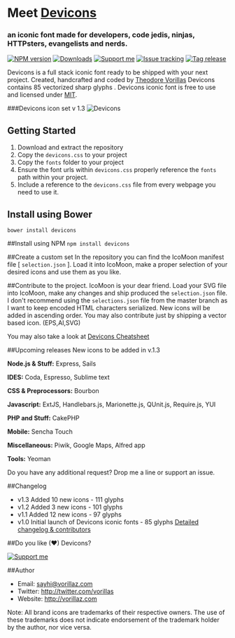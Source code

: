# Meet  [Devicons](http://vorillaz.github.io/devicons/)
### an iconic font made for developers, code jedis, ninjas, HTTPsters, evangelists and nerds.

[![NPM version][npm-image]][npm-url] 
[![Downloads][downloads-image]][npm-url] 
[![Support me][gittip-image]][gittip-url] 
[![Issue tracking][issues-image]][issues-url]
[![Tag release][tag-release]][tags-url]

Devicons is a full stack iconic font ready to be shipped with your next project. Created, handcrafted and coded by [Theodore Vorillas](http://twitter.com/vorillas) Devicons contains 85 vectorized sharp glyphs .
Devicons iconic font is free to use and licensed under [MIT](http://opensource.org/licenses/MIT).  


###Devicons icon set v 1.3
![Devicons](http://i.imgur.com/nTQC2my.png)


## Getting Started

 1. Download and extract the repository
 2. Copy the `devicons.css` to your project
 3. Copy the `fonts` folder to your project
 4. Ensure the font urls within `devicons.css` properly reference the `fonts` path within your project.
 5. Include a reference to the `devicons.css` file from every webpage you need to use it.

## Install using Bower

`bower install devicons`

##Install using NPM
`npm install devicons`

##Create a custom set
In the repository you can find the IcoMoon manifest file [ `selection.json` ]. Load it into IcoMoon, make a proper selection of your desired icons and use them as you like.

##Contribute to the project.
IcoMoon is your dear friend. Load your SVG file into IcoMoon, make any changes and ship produced the `selection.json` file. I don't recommend using the `selections.json` file from the master branch as I want to keep encoded HTML characters serialized. New icons will be added in ascending order. You may also contribute just by shipping a vector based icon. (EPS,AI,SVG)


You may also take a look at [Devicons Cheatsheet](http://vorillaz.github.io/devicons/#cheat)

##Upcoming releases
New icons to be added in v.1.3

**Node.js & Stuff:** Express, Sails

**IDES:** Coda, Espresso, Sublime text

**CSS & Preprocessors:** Bourbon

**Javascript:** ExtJS, Handlebars.js, Marionette.js, QUnit.js, Require.js, YUI

**PHP and Stuff:** CakePHP

**Mobile:** Sencha Touch

**Miscellaneous:** Piwik, Google Maps, Alfred app

**Tools:** Yeoman

Do you have any additional request? Drop me a line or support an issue.



##Changelog
- v1.3 Added 10 new icons - 111 glyphs 
- v1.2 Added 3 new icons - 101 glyphs 
- v1.1 Added 12 new icons - 97 glyphs 
- v1.0 Initial launch of Devicons iconic fonts - 85 glyphs 
[Detailed changelog & contributors](/CHANGELOG.md)


##Do you like (♥) Devicons? 

[![Support me][gittip-image]][gittip-url] 


##Author
- Email: sayhi@vorillaz.com
- Twitter: http://twitter.com/vorillas
- Website: http://vorillaz.com

Note: All brand icons are trademarks of their respective owners. The use of these trademarks does not indicate endorsement of the trademark holder by the author, nor vice versa.




[gittip-url]: https://www.gittip.com/vorillaz/
[gittip-image]: http://img.shields.io/gittip/vorillaz.svg

[downloads-image]: http://img.shields.io/npm/dm/devicons.svg
[npm-url]: https://npmjs.org/package/devicons
[npm-image]: http://img.shields.io/npm/v/devicons.svg


[issues-url]: https://github.com/vorillaz/devicons/issues
[issues-image]: http://img.shields.io/github/issues/vorillaz/devicons.svg

[tag-release]: http://img.shields.io/github/tag/vorillaz/devicons.svg
[tags-url]: https://github.com/vorillaz/devicons/releases
